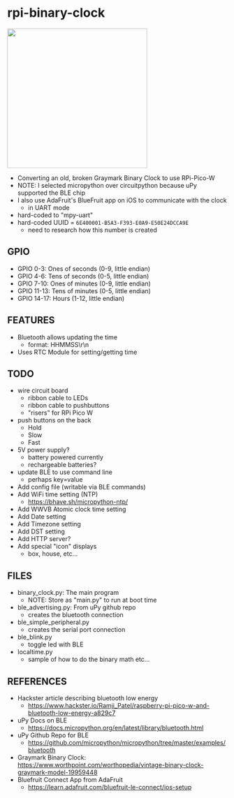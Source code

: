 # rpi-binary-clock
<img src="https://agilefrontiers.com/assets/images/binaryclock.jpg" width=320></img>
- Converting an old, broken Graymark Binary Clock to use RPi-Pico-W
- NOTE: I selected micropython over circuitpython because uPy supported the BLE chip
- I also use AdaFruit's BlueFruit app on iOS to communicate with the clock
    - in UART mode
- hard-coded to "mpy-uart"
- hard-coded UUID = `6E400001-B5A3-F393-E0A9-E50E24DCCA9E`
    - need to research how this number is created
## GPIO
- GPIO 0-3: Ones of seconds (0-9, little endian)
- GPIO 4-6: Tens of seconds (0-5, little endian)
- GPIO 7-10: Ones of minutes (0-9, little endian)
- GPIO 11-13: Tens of minutes (0-5, little endian)
- GPIO 14-17: Hours (1-12, little endian)

## FEATURES
- Bluetooth allows updating the time
    - format: HHMMSS\r\n
- Uses RTC Module for setting/getting time

## TODO
- wire circuit board
    - ribbon cable to LEDs
    - ribbon cable to pushbuttons
    - "risers" for RPi Pico W
- push buttons on the back
    - Hold
    - Slow
    - Fast
- 5V power supply?
    - battery powered currently
    - rechargeable batteries?
- update BLE to use command line
    - perhaps key=value
- Add config file (writable via BLE commands)
- Add WiFi time setting (NTP)
    - https://bhave.sh/micropython-ntp/
- Add WWVB Atomic clock time setting
- Add Date setting
- Add Timezone setting
- Add DST setting
- Add HTTP server?
- Add special "icon" displays
    - box, house, etc...

## FILES
- binary_clock.py: The main program
    - NOTE: Store as "main.py" to run at boot time
- ble_advertising.py: From uPy github repo
    - creates the bluetooth connection
- ble_simple_peripheral.py
    - creates the serial port connection
- ble_blink.py
    - toggle led with BLE
- localtime.py
    - sample of how to do the binary math etc...

## REFERENCES
- Hackster article describing bluetooth low energy
    - https://www.hackster.io/Ramji_Patel/raspberry-pi-pico-w-and-bluetooth-low-energy-a829c7
- uPy Docs on BLE
    - https://docs.micropython.org/en/latest/library/bluetooth.html
- uPy Github Repo for BLE
    - https://github.com/micropython/micropython/tree/master/examples/bluetooth
- Graymark Binary Clock: https://www.worthpoint.com/worthopedia/vintage-binary-clock-graymark-model-19959448
- Bluefruit Connect App from AdaFruit
    - https://learn.adafruit.com/bluefruit-le-connect/ios-setup